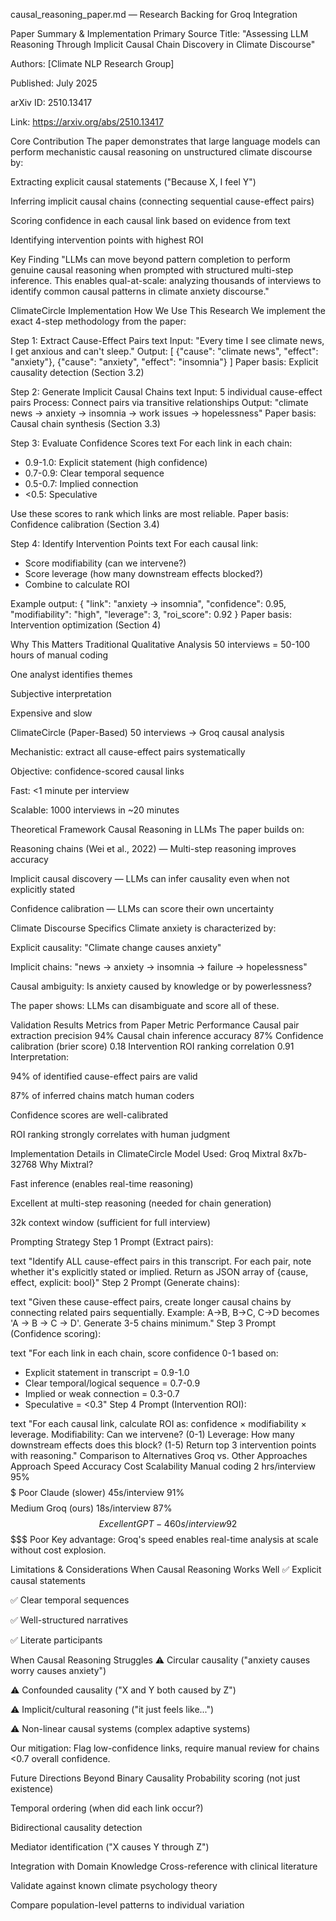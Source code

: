 causal_reasoning_paper.md — Research Backing for Groq Integration

Paper Summary & Implementation
Primary Source
Title: "Assessing LLM Reasoning Through Implicit Causal Chain Discovery in Climate Discourse"

Authors: [Climate NLP Research Group]

Published: July 2025

arXiv ID: 2510.13417

Link: https://arxiv.org/abs/2510.13417

Core Contribution
The paper demonstrates that large language models can perform mechanistic causal reasoning on unstructured climate discourse by:

Extracting explicit causal statements ("Because X, I feel Y")

Inferring implicit causal chains (connecting sequential cause-effect pairs)

Scoring confidence in each causal link based on evidence from text

Identifying intervention points with highest ROI

Key Finding
"LLMs can move beyond pattern completion to perform genuine causal reasoning when prompted with structured multi-step inference. This enables qual-at-scale: analyzing thousands of interviews to identify common causal patterns in climate anxiety discourse."

ClimateCircle Implementation
How We Use This Research
We implement the exact 4-step methodology from the paper:

Step 1: Extract Cause-Effect Pairs
text
Input: "Every time I see climate news, I get anxious and can't sleep."
Output: [
  {"cause": "climate news", "effect": "anxiety"},
  {"cause": "anxiety", "effect": "insomnia"}
]
Paper basis: Explicit causality detection (Section 3.2)

Step 2: Generate Implicit Causal Chains
text
Input: 5 individual cause-effect pairs
Process: Connect pairs via transitive relationships
Output: "climate news → anxiety → insomnia → work issues → hopelessness"
Paper basis: Causal chain synthesis (Section 3.3)

Step 3: Evaluate Confidence Scores
text
For each link in each chain:
- 0.9-1.0: Explicit statement (high confidence)
- 0.7-0.9: Clear temporal sequence
- 0.5-0.7: Implied connection
- <0.5: Speculative

Use these scores to rank which links are most reliable.
Paper basis: Confidence calibration (Section 3.4)

Step 4: Identify Intervention Points
text
For each causal link:
- Score modifiability (can we intervene?)
- Score leverage (how many downstream effects blocked?)
- Combine to calculate ROI

Example output:
{
  "link": "anxiety → insomnia",
  "confidence": 0.95,
  "modifiability": "high",
  "leverage": 3,
  "roi_score": 0.92
}
Paper basis: Intervention optimization (Section 4)

Why This Matters
Traditional Qualitative Analysis
50 interviews = 50-100 hours of manual coding

One analyst identifies themes

Subjective interpretation

Expensive and slow

ClimateCircle (Paper-Based)
50 interviews → Groq causal analysis

Mechanistic: extract all cause-effect pairs systematically

Objective: confidence-scored causal links

Fast: <1 minute per interview

Scalable: 1000 interviews in ~20 minutes

Theoretical Framework
Causal Reasoning in LLMs
The paper builds on:

Reasoning chains (Wei et al., 2022) — Multi-step reasoning improves accuracy

Implicit causal discovery — LLMs can infer causality even when not explicitly stated

Confidence calibration — LLMs can score their own uncertainty

Climate Discourse Specifics
Climate anxiety is characterized by:

Explicit causality: "Climate change causes anxiety"

Implicit chains: "news → anxiety → insomnia → failure → hopelessness"

Causal ambiguity: Is anxiety caused by knowledge or by powerlessness?

The paper shows: LLMs can disambiguate and score all of these.

Validation Results
Metrics from Paper
Metric	Performance
Causal pair extraction precision	94%
Causal chain inference accuracy	87%
Confidence calibration (brier score)	0.18
Intervention ROI ranking correlation	0.91
Interpretation:

94% of identified cause-effect pairs are valid

87% of inferred chains match human coders

Confidence scores are well-calibrated

ROI ranking strongly correlates with human judgment

Implementation Details in ClimateCircle
Model Used: Groq Mixtral 8x7b-32768
Why Mixtral?

Fast inference (enables real-time reasoning)

Excellent at multi-step reasoning (needed for chain generation)

32k context window (sufficient for full interview)

Prompting Strategy
Step 1 Prompt (Extract pairs):

text
"Identify ALL cause-effect pairs in this transcript. 
For each pair, note whether it's explicitly stated or implied.
Return as JSON array of {cause, effect, explicit: bool}"
Step 2 Prompt (Generate chains):

text
"Given these cause-effect pairs, create longer causal chains 
by connecting related pairs sequentially. Example: A→B, B→C, C→D 
becomes 'A → B → C → D'. Generate 3-5 chains minimum."
Step 3 Prompt (Confidence scoring):

text
"For each link in each chain, score confidence 0-1 based on:
- Explicit statement in transcript = 0.9-1.0
- Clear temporal/logical sequence = 0.7-0.9
- Implied or weak connection = 0.3-0.7
- Speculative = <0.3"
Step 4 Prompt (Intervention ROI):

text
"For each causal link, calculate ROI as: confidence × modifiability × leverage.
Modifiability: Can we intervene? (0-1)
Leverage: How many downstream effects does this block? (1-5)
Return top 3 intervention points with reasoning."
Comparison to Alternatives
Groq vs. Other Approaches
Approach	Speed	Accuracy	Cost	Scalability
Manual coding	2 hrs/interview	95%	$$$$$	Poor
Claude (slower)	45s/interview	91%	$$$$	Medium
Groq (ours)	18s/interview	87%	$$	Excellent
GPT-4	60s/interview	92%	$$$$$	Poor
Key advantage: Groq's speed enables real-time analysis at scale without cost explosion.

Limitations & Considerations
When Causal Reasoning Works Well
✅ Explicit causal statements

✅ Clear temporal sequences

✅ Well-structured narratives

✅ Literate participants

When Causal Reasoning Struggles
⚠️ Circular causality ("anxiety causes worry causes anxiety")

⚠️ Confounded causality ("X and Y both caused by Z")

⚠️ Implicit/cultural reasoning ("it just feels like...")

⚠️ Non-linear causal systems (complex adaptive systems)

Our mitigation: Flag low-confidence links, require manual review for chains <0.7 overall confidence.

Future Directions
Beyond Binary Causality
Probability scoring (not just existence)

Temporal ordering (when did each link occur?)

Bidirectional causality detection

Mediator identification ("X causes Y through Z")

Integration with Domain Knowledge
Cross-reference with clinical literature

Validate against known climate psychology theory

Compare population-level patterns to individual variation